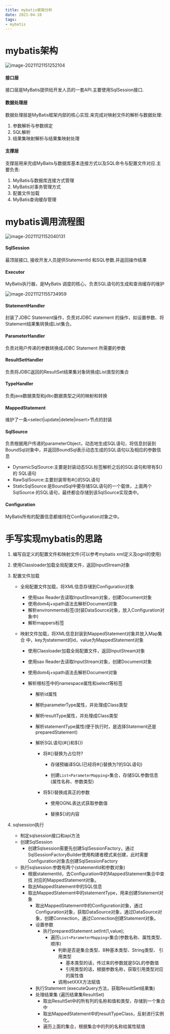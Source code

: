 ```yaml
---
title: mybatis框架分析
date: 2021-04-10
tags:
- mybatis
---
```


# mybatis架构

![image-20211121151252104](image-20211121151252104.png)

#### 接口层

接口层是MyBatis提供给开发人员的一套API.主要使用SqlSession接口.

#### 数据处理层

数据处理层是MyBatis框架内部的核心实现.来完成对映射文件的解析与数据处理: 

1. 参数解析与参数绑定
2. SQL解析
3. 结果集映射解析与结果集映射处理

#### 支撑层

支撑层用来完成MyBaits与数据库基本连接方式以及SQL命令与配置文件对应.主要负责:

1. MyBatis与数据库连接方式管理
2. MyBatis对事务管理方式 
3. 配置文件加载 
4. MyBatis查询缓存管理

# mybatis调用流程图

![image-20211121152040131](image-20211121152040131.png)

#### SqlSession

最顶层接口, 接收开发人员提供StatementId 和SQL参数.并返回操作结果

#### Executor

MyBatis执行器，是MyBatis 调度的核心，负责SQL语句的生成和查询缓存的维护

![image-20211121155734959](image-20211121155734959.png)

#### StatementHandler

封装了JDBC Statement操作，负责对JDBC statement 的操作，如设置参数、将 Statement结果集转换成List集合。

#### ParameterHandler

负责对用户传递的参数转换成JDBC Statement 所需要的参数

#### ResultSetHandler

负责将JDBC返回的ResultSet结果集对象转换成List类型的集合

#### TypeHandler

负责java数据类型和jdbc数据类型之间的映射和转换

#### MappedStatement

维护了一条<select|update|delete|insert>节点的封装

#### SqlSource

负责根据用户传递的parameterObject，动态地生成SQL语句，将信息封装到 BoundSql对象中，并返回BoundSql表示动态生成的SQL语句以及相应的参数信息

- DynamicSqlSource:主要是封装动态SQL标签解析之后的SQL语句和带有${}的 SQL语句
- RawSqlSource:主要封装带有#{}的SQL语句 
- StaticSqlSource:是BoundSql中要存储SQL语句的一个载体，上面两个SqlSource 的SQL语句，最终都会存储到该SqlSource实现类中。

#### Configuration

MyBatis所有的配置信息都维持在Configuration对象之中。

# 手写实现mybatis的思路

1. 编写自定义的配置文件和映射文件(可以参考mybatis xml定义及ognl的使用)

2. 使用Classloader加载全局配置文件，返回InputStream对象 

3. 配置文件加载

   - 全局配置文件加载，将XML信息存储到Configuration对象

     - 使用sax Reader去读取InputStream对象，创建Document对象 
     - 使用dom4j+xpath语法去解析Document对象 
     - 解析environments标签(封装DataSource对象，放入Configuration对象中)
     - 解析mappers标签

   - 映射文件加载，将XML信息封装到MappedStatement对象并放入Map集合 中，key为statement的id，value为MappedStatement对象

     - 使用Classloader加载全局配置文件，返回InputStream对象 

     - 使用sax Reader去读取InputStream对象，创建Document对象 

     - 使用dom4j+xpath语法去解析Document对象 

     - 解析根标签中的namespace属性和select等标签

       - 解析id属性

       - 解析parameterType属性，并处理成Class类型 
       - 解析resultType属性，并处理成Class类型 

       - 解析statementType属性(便于执行时，是选择Statement还是 preparedStatement)
       - 解析SQL语句(#{}和${})
         - 将#{}替换为占位符? 

           - 存储预编译SQL(已经将#{}替换为?的SQL语句) 

           - 创建`List<ParameterMapping>`集合，存储SQL参数信息 (属性名称、参数类型)
         - 将${}替换成真正的参数 
         
           - 使用OGNL表达式获取参数值 
           
           - 替换${}的内容

4. sqlsession执行 
   - 制定sqlsession接口和api方法 
   - 创建SqlSession
     - 创建Sqlsession需要先创建SqlSessionFactory，通过 SqlSessionFactoryBuilder使用构建者模式来创建，此时需要 Configuration对象去创建SqlSessionFactory
   - 执行sqlsession:参数有两个(statementId和参数对象)
     - 根据statementId，去Configuration中的MappedStatement集合中查找 对应的MappedStatement对象。
     - 取出MappedStatement中的SQL信息 
     - 取出MappedStatement中的statementType，用来创建Statement对象
       - 取出MappedStatement中的Configuration对象，通过 Configuration对象，获取DataSource对象，通过DataSource对 象，创建Connection，通过Connection创建Statement对象。 
       - 设置参数
         - 执行preparedStatement.setInt(1,value); 
           - 遍历`List<ParameterMapping>`集合(参数名称、属性类型、顺序)
             - 判断是否是集合类型、8种基本类型、String类型、 引用类型
               - 基本类型的话，传过来的参数就是SQL的参数值 
               - 引用类型的话，根据参数名称，获取引用类型对应的属性值
             - 调用setXXX方法赋值
       - 执行Statement (executeQuery方法，获取ResultSet结果集)
       - 处理结果集 (遍历结果集ResultSet)
         - 取出ResultSet中的所有列的名称和值和类型，存储到一个集合中 
         - 取出MappedStatement中的resultTypeClass，反射进行实例化。 
         - 遍历上面的集合，根据集合中的列的名称给属性赋值
